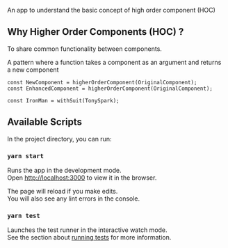 An app to understand the basic concept of high order component (HOC)

## Why Higher Order Components (HOC) ?

To share common functionality between components.

A pattern where a function takes a component as an argument and returns a new component

```
const NewComponent = higherOrderComponent(OriginalComponent);
const EnhancedComponent = higherOrderComponent(OriginalComponent);

const IronMan = withSuit(TonySpark);
```

## Available Scripts

In the project directory, you can run:

### `yarn start`

Runs the app in the development mode.<br />
Open [http://localhost:3000](http://localhost:3000) to view it in the browser.

The page will reload if you make edits.<br />
You will also see any lint errors in the console.

### `yarn test`

Launches the test runner in the interactive watch mode.<br />
See the section about [running tests](https://facebook.github.io/create-react-app/docs/running-tests) for more information.

